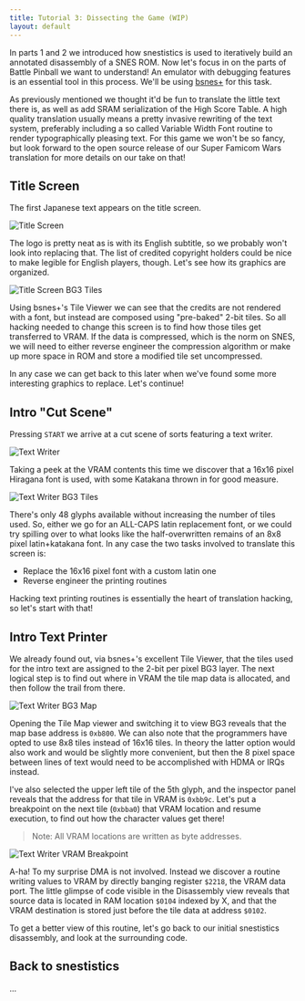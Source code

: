 ```yaml
---
title: Tutorial 3: Dissecting the Game (WIP)
layout: default
---
```

In parts 1 and 2 we introduced how snestistics is used to iteratively build an annotated disassembly of a SNES ROM. Now let's focus in on the parts of Battle Pinball we want to understand! An emulator with debugging features is an essential tool in this process. We'll be using [bsnes+](https://github.com/devinacker/bsnes-plus) for this task.

As previously mentioned we thought it'd be fun to translate the little text there is, as well as add SRAM serialization of the High Score Table. A high quality translation usually means a pretty invasive rewriting of the text system, preferably including a so called Variable Width Font routine to render typographically pleasing text. For this game we won't be so fancy, but look forward to the open source release of our Super Famicom Wars translation for more details on our take on that!

Title Screen
------------
The first Japanese text appears on the title screen.

![Title Screen](/images/tutorial-3/title_screen.png)

The logo is pretty neat as is with its English subtitle, so we probably won't look into replacing that. The list of credited copyright holders could be nice to make legible for English players, though. Let's see how its graphics are organized.

![Title Screen BG3 Tiles](/images/tutorial-3/title_screen_bg3_tiles.png)

Using bsnes+'s Tile Viewer we can see that the credits are not rendered with a font, but instead are composed using "pre-baked" 2-bit tiles. So all hacking needed to change this screen is to find how those tiles get transferred to VRAM. If the data is compressed, which is the norm on SNES, we will need to either reverse engineer the compression algorithm or make up more space in ROM and store a modified tile set uncompressed. 

In any case we can get back to this later when we've found some more interesting graphics to replace. Let's continue!

Intro "Cut Scene"
-----------------
Pressing `START` we arrive at a cut scene of sorts featuring a text writer.

![Text Writer](/images/tutorial-3/intro_text.png)

Taking a peek at the VRAM contents this time we discover that a 16x16 pixel Hiragana font is used, with some Katakana thrown in for good measure.

![Text Writer BG3 Tiles](/images/tutorial-3/intro_text_bg3_tiles.png)

There's only 48 glyphs available without increasing the number of tiles used. So, either we go for an ALL-CAPS latin replacement font, or we could try spilling over to what looks like the half-overwritten remains of an 8x8 pixel latin+katakana font. In any case the two tasks involved to translate this screen is:

- Replace the 16x16 pixel font with a custom latin one
- Reverse engineer the printing routines

Hacking text printing routines is essentially the heart of translation hacking, so let's start with that!

Intro Text Printer
------------------
We already found out, via bsnes+'s excellent Tile Viewer, that the tiles used for the intro text are assigned to the 2-bit per pixel BG3 layer. The next logical step is to find out where in VRAM the tile map data is allocated, and then follow the trail from there. 

![Text Writer BG3 Map](/images/tutorial-3/intro_text_bg3_map.png)

Opening the Tile Map viewer and switching it to view BG3 reveals that the map base address is `0xb800`. We can also note that the programmers have opted to use 8x8 tiles instead of 16x16 tiles. In theory the latter option would also work and would be slightly more convenient, but then the 8 pixel space between lines of text would need to be accomplished with HDMA or IRQs instead. 

I've also selected the upper left tile of the 5th glyph, and the inspector panel reveals that the address for that tile in VRAM is `0xbb9c`. Let's put a breakpoint on the next tile (`0xbba0`) that VRAM location and resume execution, to find out how the character values get there!

> Note: All VRAM locations are written as byte addresses.

![Text Writer VRAM Breakpoint](/images/tutorial-3/intro_text_vram_breakpoint.png)

A-ha! To my surprise DMA is not involved. Instead we discover a routine writing values to VRAM by directly banging register `$2218`, the VRAM data port. The little glimpse of code visible in the Disassembly view reveals that source data is located in RAM location `$0104` indexed by X, and that the VRAM destination is stored just before the tile data at address `$0102`.

To get a better view of this routine, let's go back to our initial snestistics disassembly, and look at the surrounding code.

Back to snestistics
-------------------

...
